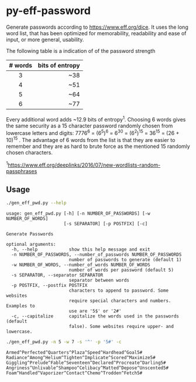 # py-eff-password

Generate passwords according to https://www.eff.org/dice. It uses the long word list, that has been optimized for memorability, readability and ease of input, or more general, usability.

The following table is a indication of of the password strength

| # words | bits of entropy |
|:-------:|----------------:|
| 3 | ~38 |
| 4 | ~51 |
| 5 | ~64 |
| 6 | ~77 |

Every additional word adds ~12.9 bits of entropy<sup>1</sup>. 
Choosing 6 words gives the same security as a 15 character password randomly chosen from lowercase letters and digits: 7776<sup>6</sup> = (6<sup>5</sup>)<sup>6</sup> = 6<sup>30</sup> = (6<sup>2</sup>)<sup>15</sup> = 36<sup>15</sup> = (26 + 10)<sup>15</sup> <!-- $7776^6 = (6^5)^6 = 6^{30} = (6^2)^{15} = 36^{15} = (26 + 10)^{15}$ -->. The advantage of 6 words from the list is that they are easier to remember and they are as hard to brute force as the mentioned 15 randomly chosen characters.

<sup>1</sup>https://www.eff.org/deeplinks/2016/07/new-wordlists-random-passphrases

## Usage

```bash
./gen_eff_pwd.py --help
```

```plain
usage: gen_eff_pwd.py [-h] [-n NUMBER_OF_PASSWORDS] [-w NUMBER_OF_WORDS]
                      [-s SEPARATOR] [-p POSTFIX] [-c]

Generate Passwords

optional arguments:
  -h, --help            show this help message and exit
  -n NUMBER_OF_PASSWORDS, --number_of_passwords NUMBER_OF_PASSWORDS
                        number of passwords to generate (default 1)
  -w NUMBER_OF_WORDS, --number_of_words NUMBER_OF_WORDS
                        number of words per password (default 5)
  -s SEPARATOR, --separator SEPARATOR
                        separator between words
  -p POSTFIX, --postfix POSTFIX
                        characters to append to password. Some websites
                        require special characters and numbers. Examples to
                        use are '5$' or '2#'
  -c, --capitalize      capitalize the words used in the passwords (default
                        false). Some websites require upper- and lowercase.
```

```bash
./gen_eff_pwd.py -n 5 -w 7 -s '^' -p '5#' -c
```

```plain
Armed^Perfected^Quarters^Plaza^Speed^Hardhead^Goal5#
Radiance^Among^Helium^Tighten^Implicate^Scored^Maximize5#
Giggling^Prelude^Fable^Seventeen^Declared^Procreate^Darling5#
Angriness^Unlivable^Shampoo^Celibacy^Matted^Depose^Unscented5#
Foam^Handled^Vaporizer^Contact^Chemo^Trodden^Fetch5#
```